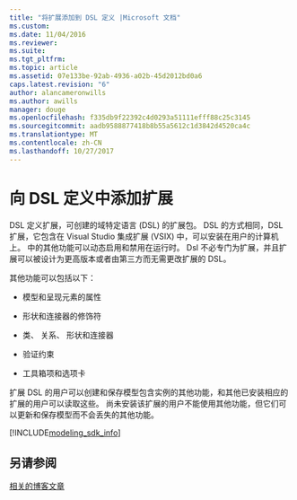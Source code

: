 ```yaml
---
title: "将扩展添加到 DSL 定义 |Microsoft 文档"
ms.custom: 
ms.date: 11/04/2016
ms.reviewer: 
ms.suite: 
ms.tgt_pltfrm: 
ms.topic: article
ms.assetid: 07e133be-92ab-4936-a02b-45d2012bd0a6
caps.latest.revision: "6"
author: alancameronwills
ms.author: awills
manager: douge
ms.openlocfilehash: f335db9f22392c4d0293a51111efff88c25c3145
ms.sourcegitcommit: aadb9588877418b8b55a5612c1d3842d4520ca4c
ms.translationtype: MT
ms.contentlocale: zh-CN
ms.lasthandoff: 10/27/2017
---
```

# <a name="adding-extensions-to-dsl-definitions"></a>向 DSL 定义中添加扩展
DSL 定义扩展，可创建的域特定语言 (DSL) 的扩展包。 DSL 的方式相同，DSL 扩展，它包含在 Visual Studio 集成扩展 (VSIX) 中，可以安装在用户的计算机上。 中的其他功能可以动态启用和禁用在运行时。 Dsl 不必专门为扩展，并且扩展可以被设计为更高版本或者由第三方而无需更改扩展的 DSL。  
  
 其他功能可以包括以下：  
  
-   模型和呈现元素的属性  
  
-   形状和连接器的修饰符  
  
-   类、 关系、 形状和连接器  
  
-   验证约束  
  
-   工具箱项和选项卡  
  
 扩展 DSL 的用户可以创建和保存模型包含实例的其他功能，和其他已安装相应的扩展的用户可以读取这些。 尚未安装该扩展的用户不能使用其他功能，但它们可以更新和保存模型而不会丢失的其他功能。  

[!INCLUDE[modeling_sdk_info](includes/modeling_sdk_info.md)]

## <a name="see-also"></a>另请参阅  
 [相关的博客文章](https://blogs.msdn.microsoft.com/visualstudioalm/tag/code-index/)
